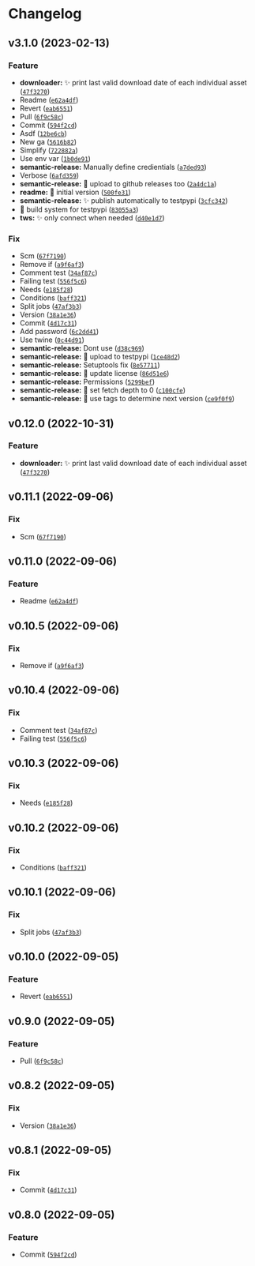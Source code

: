 # Changelog

<!--next-version-placeholder-->

## v3.1.0 (2023-02-13)
### Feature
* **downloader:** ✨ print last valid download date of each individual asset ([`47f3270`](https://github.com/rajb245/assetuniverse/commit/47f327030a9019475610b7b33ffc5b20dc8c0297))
* Readme ([`e62a4df`](https://github.com/rajb245/assetuniverse/commit/e62a4df425b8898bf3ca140bbf24eb239aaceefb))
* Revert ([`eab6551`](https://github.com/rajb245/assetuniverse/commit/eab655187b1645970d6bc750b369e3b29f36dedf))
* Pull ([`6f9c58c`](https://github.com/rajb245/assetuniverse/commit/6f9c58c1414d01a2277b2784f94e1f52d5d5716e))
* Commit ([`594f2cd`](https://github.com/rajb245/assetuniverse/commit/594f2cd45592d9a245f3e0bfadb99b21db214c09))
* Asdf ([`12be6cb`](https://github.com/rajb245/assetuniverse/commit/12be6cb6531c4df55140571ba26734e585447079))
* New ga ([`5616b82`](https://github.com/rajb245/assetuniverse/commit/5616b82f175510fbf6510626298fdb0655a363ab))
* Simplify ([`722882a`](https://github.com/rajb245/assetuniverse/commit/722882a697d6938177e6e27173ef998899f75325))
* Use env var ([`1b0de91`](https://github.com/rajb245/assetuniverse/commit/1b0de91fc1d2debb8c00feb638051b6d47a59f17))
* **semantic-release:** Manually define credientials ([`a7ded93`](https://github.com/rajb245/assetuniverse/commit/a7ded93f29077e1ac8d21190a5ee4fbff90f203f))
* Verbose ([`6afd359`](https://github.com/rajb245/assetuniverse/commit/6afd35959bf89b19d0083f4389c4a4c11e3a32dd))
* **semantic-release:** 💚 upload to github releases too ([`2a4dc1a`](https://github.com/rajb245/assetuniverse/commit/2a4dc1a97c8da024b3a749efb2415f3dc9fc4a21))
* **readme:** 📝 initial version ([`500fe31`](https://github.com/rajb245/assetuniverse/commit/500fe3152f207a9b51347487c44d047263067183))
* **semantic-release:** ✨ publish automatically to testpypi ([`3cfc342`](https://github.com/rajb245/assetuniverse/commit/3cfc3425acbf7691b3c12cabdf28c1a702bdb5a6))
* 👷 build system for testpypi ([`83055a3`](https://github.com/rajb245/assetuniverse/commit/83055a31b392725ceef072516af5e70361b572ff))
* **tws:** ✨ only connect when needed ([`d40e1d7`](https://github.com/rajb245/assetuniverse/commit/d40e1d7d36eb318d0723bfe3435dabead83ae088))

### Fix
* Scm ([`67f7190`](https://github.com/rajb245/assetuniverse/commit/67f7190efbb4c41a171c23cdf68c53433a228de6))
* Remove if ([`a9f6af3`](https://github.com/rajb245/assetuniverse/commit/a9f6af3e5ea007731ff2d0aef0d290a74c6ea0ff))
* Comment test ([`34af87c`](https://github.com/rajb245/assetuniverse/commit/34af87c9595108eaba6ea6760e32325507f8293c))
* Failing test ([`556f5c6`](https://github.com/rajb245/assetuniverse/commit/556f5c6112b344aef690e2de77c741bf32cf67d8))
* Needs ([`e185f28`](https://github.com/rajb245/assetuniverse/commit/e185f2890b2d240bdc6e834a29eedcba73a5cacd))
* Conditions ([`baff321`](https://github.com/rajb245/assetuniverse/commit/baff3215527490bb8ec44adbe6a5248b3f36565b))
* Split jobs ([`47af3b3`](https://github.com/rajb245/assetuniverse/commit/47af3b3c0481360e9d68d640a410118de728de45))
* Version ([`38a1e36`](https://github.com/rajb245/assetuniverse/commit/38a1e369a9d7969d3120c8a340230b7aeec3edb4))
* Commit ([`4d17c31`](https://github.com/rajb245/assetuniverse/commit/4d17c319432acf6785debb637122f8a324349490))
* Add password ([`6c2dd41`](https://github.com/rajb245/assetuniverse/commit/6c2dd41253ac96139981525f3e231985a9ba9413))
* Use twine ([`0c44d91`](https://github.com/rajb245/assetuniverse/commit/0c44d917b144444d1f3b868d0f5b60b326200cd9))
* **semantic-release:** Dont use ([`d38c969`](https://github.com/rajb245/assetuniverse/commit/d38c96911b134d4671822c7f3a25c4a74a064fd3))
* **semantic-release:** 🐛 upload to testpypi ([`1ce48d2`](https://github.com/rajb245/assetuniverse/commit/1ce48d2beda27145c208859d94a800404c4b1ea4))
* **semantic-release:** Setuptools fix ([`8e57711`](https://github.com/rajb245/assetuniverse/commit/8e5771194fe5763afa0e313bfcb00701ce4a1f55))
* **semantic-release:** 💚 update license ([`86d51e6`](https://github.com/rajb245/assetuniverse/commit/86d51e647a4e470319fc865650b8db83b211306c))
* **semantic-release:** Permissions ([`5299bef`](https://github.com/rajb245/assetuniverse/commit/5299bef44b2c87dd59a97d4ebeaff3f3baec8561))
* **semantic-release:** 💚 set fetch depth to 0 ([`c100cfe`](https://github.com/rajb245/assetuniverse/commit/c100cfe0a9381fab068b28dbdb3b9c98b3267e7d))
* **semantic-release:** 🐛 use tags to determine next version ([`ce9f0f9`](https://github.com/rajb245/assetuniverse/commit/ce9f0f9c584ae6f917ce29c61a750e8f0e12e465))

## v0.12.0 (2022-10-31)
### Feature
* **downloader:** ✨ print last valid download date of each individual asset ([`47f3270`](https://github.com/matthewtrotter/assetuniverse/commit/47f327030a9019475610b7b33ffc5b20dc8c0297))

## v0.11.1 (2022-09-06)
### Fix
* Scm ([`67f7190`](https://github.com/matthewtrotter/assetuniverse/commit/67f7190efbb4c41a171c23cdf68c53433a228de6))

## v0.11.0 (2022-09-06)
### Feature
* Readme ([`e62a4df`](https://github.com/matthewtrotter/assetuniverse/commit/e62a4df425b8898bf3ca140bbf24eb239aaceefb))

## v0.10.5 (2022-09-06)
### Fix
* Remove if ([`a9f6af3`](https://github.com/matthewtrotter/assetuniverse/commit/a9f6af3e5ea007731ff2d0aef0d290a74c6ea0ff))

## v0.10.4 (2022-09-06)
### Fix
* Comment test ([`34af87c`](https://github.com/matthewtrotter/assetuniverse/commit/34af87c9595108eaba6ea6760e32325507f8293c))
* Failing test ([`556f5c6`](https://github.com/matthewtrotter/assetuniverse/commit/556f5c6112b344aef690e2de77c741bf32cf67d8))

## v0.10.3 (2022-09-06)
### Fix
* Needs ([`e185f28`](https://github.com/matthewtrotter/assetuniverse/commit/e185f2890b2d240bdc6e834a29eedcba73a5cacd))

## v0.10.2 (2022-09-06)
### Fix
* Conditions ([`baff321`](https://github.com/matthewtrotter/assetuniverse/commit/baff3215527490bb8ec44adbe6a5248b3f36565b))

## v0.10.1 (2022-09-06)
### Fix
* Split jobs ([`47af3b3`](https://github.com/matthewtrotter/assetuniverse/commit/47af3b3c0481360e9d68d640a410118de728de45))

## v0.10.0 (2022-09-05)
### Feature
* Revert ([`eab6551`](https://github.com/matthewtrotter/assetuniverse/commit/eab655187b1645970d6bc750b369e3b29f36dedf))

## v0.9.0 (2022-09-05)
### Feature
* Pull ([`6f9c58c`](https://github.com/matthewtrotter/assetuniverse/commit/6f9c58c1414d01a2277b2784f94e1f52d5d5716e))

## v0.8.2 (2022-09-05)
### Fix
* Version ([`38a1e36`](https://github.com/matthewtrotter/assetuniverse/commit/38a1e369a9d7969d3120c8a340230b7aeec3edb4))

## v0.8.1 (2022-09-05)
### Fix
* Commit ([`4d17c31`](https://github.com/matthewtrotter/assetuniverse/commit/4d17c319432acf6785debb637122f8a324349490))

## v0.8.0 (2022-09-05)
### Feature
* Commit ([`594f2cd`](https://github.com/matthewtrotter/assetuniverse/commit/594f2cd45592d9a245f3e0bfadb99b21db214c09))
